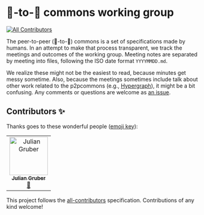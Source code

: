 # 🍐-to-🍐 commons working group
[![All Contributors](https://img.shields.io/badge/all_contributors-1-orange.svg?style=flat-square)](#contributors)

The peer-to-peer (🍐-to-🍐) commons is a set of specifications made by humans. In an attempt to make that process transparent, we track the meetings and outcomes of the working group. Meeting notes are separated by meeting into files, following the ISO date format `YYYYMMDD.md`. 

We realize these might not be the easiest to read, because minutes get messy sometime. Also, because the meetings sometimes include talk about other work related to the p2pcommons (e.g., [Hypergraph](https://github.com/hypergraph-xyz)), it might be a bit confusing. Any comments or questions are welcome as [an issue](https://github.com/p2pcommons/working-group/issues/new).

## Contributors ✨

Thanks goes to these wonderful people ([emoji key](https://allcontributors.org/docs/en/emoji-key)):

<!-- ALL-CONTRIBUTORS-LIST:START - Do not remove or modify this section -->
<!-- prettier-ignore -->
<table>
  <tr>
    <td align="center"><a href="http://twitter.com/juliangruber/"><img src="https://avatars2.githubusercontent.com/u/10247?v=4" width="100px;" alt="Julian Gruber"/><br /><sub><b>Julian Gruber</b></sub></a><br /><a href="#ideas-juliangruber" title="Ideas, Planning, & Feedback">🤔</a></td>
  </tr>
</table>

<!-- ALL-CONTRIBUTORS-LIST:END -->

This project follows the [all-contributors](https://github.com/all-contributors/all-contributors) specification. Contributions of any kind welcome!
